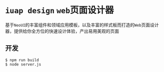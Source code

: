 # `iuap design` `web`页面设计器

基于`NeoUI`的丰富组件和领域应用模板，以及丰富的样式板而打造的`Web`页面设计器，提供给你全方位的快速设计体验，产出易用美观的页面

## 开发

```
$ npm run build
$ node server.js
```
